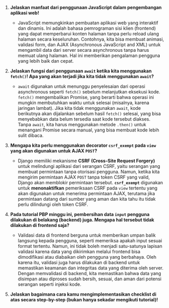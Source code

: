 1. **Jelaskan manfaat dari penggunaan JavaScript dalam pengembangan aplikasi web!**
   - JavaScript memungkinkan pembuatan aplikasi web yang interaktif dan dinamis. Ini adalah bahasa pemrograman sisi klien (frontend) yang dapat memperbarui konten halaman tanpa perlu reload ulang halaman secara keseluruhan. Contohnya, kita bisa membuat animasi, validasi form, dan AJAX (Asynchronous JavaScript and XML) untuk mengambil data dari server secara asynchronous tanpa harus memuat ulang halaman. Hal ini memberikan pengalaman pengguna yang lebih baik dan cepat.

2. **Jelaskan fungsi dari penggunaan `await` ketika kita menggunakan `fetch()`! Apa yang akan terjadi jika kita tidak menggunakan `await`?**
   - `await` digunakan untuk menunggu penyelesaian dari operasi asynchronous seperti `fetch()` sebelum melanjutkan eksekusi kode. `fetch()` mengembalikan Promise, yang berarti bahwa operasi ini mungkin membutuhkan waktu untuk selesai (misalnya, karena jaringan lambat). Jika kita tidak menggunakan `await`, kode berikutnya akan dijalankan sebelum hasil `fetch()` selesai, yang bisa menyebabkan data belum tersedia saat kode tersebut diakses. Tanpa `await`, kita harus menggunakan metode `.then()` untuk menangani Promise secara manual, yang bisa membuat kode lebih sulit dibaca.

3. **Mengapa kita perlu menggunakan decorator `csrf_exempt` pada `view` yang akan digunakan untuk AJAX `POST`?**
   - Django memiliki mekanisme **CSRF (Cross-Site Request Forgery)** untuk melindungi aplikasi dari serangan CSRF, yaitu serangan yang membuat permintaan tanpa otorisasi pengguna. Namun, ketika kita mengirim permintaan AJAX `POST` tanpa token CSRF yang valid, Django akan memblokir permintaan tersebut. **`csrf_exempt`** digunakan untuk **menonaktifkan** pemeriksaan CSRF pada `view` tertentu yang akan digunakan untuk menerima permintaan AJAX, terutama jika permintaan datang dari sumber yang aman dan kita tahu itu tidak perlu dilindungi oleh token CSRF.

4. **Pada tutorial PBP minggu ini, pembersihan data `input` pengguna dilakukan di belakang (backend) juga. Mengapa hal tersebut tidak dilakukan di frontend saja?**
   - Validasi data di frontend berguna untuk memberikan umpan balik langsung kepada pengguna, seperti memeriksa apakah input sesuai format tertentu. Namun, ini tidak boleh menjadi satu-satunya lapisan validasi karena data yang dikirimkan melalui frontend bisa dimodifikasi atau diabaikan oleh pengguna yang berbahaya. Oleh karena itu, validasi juga harus dilakukan di backend untuk memastikan keamanan dan integritas data yang diterima oleh server. Dengan memvalidasi di backend, kita memastikan bahwa data yang disimpan atau diproses sudah bersih, sesuai, dan aman dari potensi serangan seperti injeksi kode.

5. **Jelaskan bagaimana cara kamu mengimplementasikan checklist di atas secara step-by-step (bukan hanya sekadar mengikuti tutorial)!**

